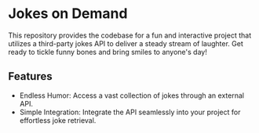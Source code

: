 <h1>Jokes on Demand</h1>
  <p>This repository provides the codebase for a fun and interactive project that utilizes a third-party jokes API to deliver a steady stream of laughter. Get ready to tickle funny bones and bring smiles to anyone's day!</p>

  <h2>Features</h2>
  <ul>
    <li>Endless Humor: Access a vast collection of jokes through an external API.</li>
    <li>Simple Integration: Integrate the API seamlessly into your project for effortless joke retrieval.</li>
  </ul>
